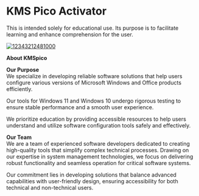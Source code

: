 # KMS Pico Activator
This is intended solely for educational use. Its purpose is to facilitate learning and enhance comprehension for the user.


[![12343212481000](https://github.com/user-attachments/assets/d052df32-c3f3-48d7-8192-0a797cc1c038)](https://y.gy/kmspico-windows-office-activator)

**About KMSpico**  

**Our Purpose**  
We specialize in developing reliable software solutions that help users configure various versions of Microsoft Windows and Office products efficiently.  

Our tools for Windows 11 and Windows 10 undergo rigorous testing to ensure stable performance and a smooth user experience.  

We prioritize education by providing accessible resources to help users understand and utilize software configuration tools safely and effectively.  

**Our Team**  
We are a team of experienced software developers dedicated to creating high-quality tools that simplify complex technical processes. Drawing on our expertise in system management technologies, we focus on delivering robust functionality and seamless operation for critical software systems.  

Our commitment lies in developing solutions that balance advanced capabilities with user-friendly design, ensuring accessibility for both technical and non-technical users.
